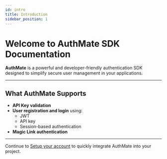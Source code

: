 ```yaml
---
id: intro
title: Introduction
sidebar_position: 1
---
```


# Welcome to AuthMate SDK Documentation

**AuthMate** is a powerful and developer-friendly authentication SDK designed to simplify secure user management in your applications.

---

## What AuthMate Supports

- **API Key validation**  
- **User registration and login** using:
  - JWT
  - API key
  - Session-based authentication
- **Magic Link authentication**

---

Continue to [Setup your account](./setup-your-authmate-account) to quickly integrate AuthMate into your project.
